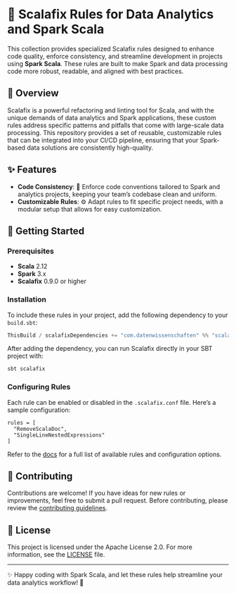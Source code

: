 
# 🚀 Scalafix Rules for Data Analytics and Spark Scala

This collection provides specialized Scalafix rules designed to enhance code quality, enforce consistency, and streamline development in projects using **Spark Scala**. 
These rules are built to make Spark and data processing code more robust, readable, and aligned with best practices.

## 🌟 Overview

Scalafix is a powerful refactoring and linting tool for Scala, and with the unique demands of data analytics and Spark applications, 
these custom rules address specific patterns and pitfalls that come with large-scale data processing. 
This repository provides a set of reusable, customizable rules that can be integrated into your CI/CD pipeline, 
ensuring that your Spark-based data solutions are consistently high-quality.

## ✨ Features

- **Code Consistency**: 📏 Enforce code conventions tailored to Spark and analytics projects, keeping your team’s codebase clean and uniform.
- **Customizable Rules**: ⚙️ Adapt rules to fit specific project needs, with a modular setup that allows for easy customization.

## 🚀 Getting Started

### Prerequisites

- **Scala** 2.12
- **Spark** 3.x
- **Scalafix** 0.9.0 or higher

### Installation

To include these rules in your project, add the following dependency to your `build.sbt`:

```scala
ThisBuild / scalafixDependencies += "com.datenwissenschaften" %% "scalafix-rules" % "1.0.0"
```

After adding the dependency, you can run Scalafix directly in your SBT project with:

```bash
sbt scalafix
```

### Configuring Rules

Each rule can be enabled or disabled in the `.scalafix.conf` file. Here’s a sample configuration:

```hocon
rules = [
  "RemoveScalaDoc",
  "SingleLineNestedExpressions"
]
```

Refer to the [docs](docs/RULES.md) for a full list of available rules and configuration options.

## 🤝 Contributing

Contributions are welcome! If you have ideas for new rules or improvements, feel free to submit a pull request. Before contributing, please review the [contributing guidelines](CONTRIBUTING.md).

## 📜 License

This project is licensed under the Apache License 2.0. For more information, see the [LICENSE](LICENSE) file.

---

✨ Happy coding with Spark Scala, and let these rules help streamline your data analytics workflow! 🚀
